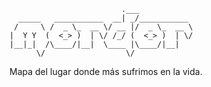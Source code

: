 	                         .___            
	  _____   ___________  __| _/___________ 
	 /     \ /  _ \_  __ \/ __ |/  _ \_  __ \
	|  Y Y  (  <_> )  | \/ /_/ (  <_> )  | \/
	|__|_|  /\____/|__|  \____ |\____/|__|   
	      \/                  \/             

Mapa del lugar donde más sufrimos en la vida.
